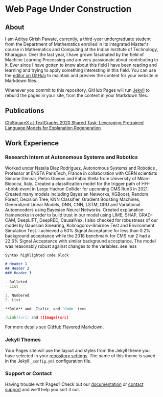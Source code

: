 # Web Page Under Construction
## About
I am Aditya Girish Pawate, currently, a third-year undergraduate student from the Department of Mathematics enrolled in its integrated Master's course in Mathematics and Computing at the Indian Institute of Technology, Kharagpur.
Over the last year, I have grown fascinated by the field of Machine Learning Processing and am very passionate about contributing to it. Ever since I have gotten to know about this field I have been reading and learning and trying to apply something interesting in this field.
You can use the [editor on GitHub](https://github.com/AdityaGirishPawate/AdityaGirishPawate.github.io/edit/master/index.md) to maintain and preview the content for your website in Markdown files.

Whenever you commit to this repository, GitHub Pages will run [Jekyll](https://jekyllrb.com/) to rebuild the pages in your site, from the content in your Markdown files.

## Publications
[ChiSquareX at TextGraphs 2020 Shared Task: Leveraging Pretrained Language Models for Explanation Regeneration](https://www.aclweb.org/anthology/2020.textgraphs-1.12/)

## Work Experience
### Research Intern at Autonomous Systems and Robotics
Worked under Natalia Diaz Rodriguez, Autonomous Systems and Robotics , Professor at ENSTA ParisTech, France in collaboration with CERN scientists Simone Gennai, Pietro Govoni and Fabio Stella from University of Milan-Bicocca, Italy. Created a classification model for the trigger path of HH->bbbb event in Large Hadron Collider for upcoming CMS Run3 in 2021. Created many models including Bayesian Networks, XGBoost, Random Forest, Decision Tree, KNN Classifier, Gradient Boosting Machines, Generalized Linear Models, DNN, CNN, LSTM, GRU and Variational Autoencoders using Bayesian Neural Networks. Created explanation frameworks in order to build trust in our model using LIME, SHAP, GRAD-CAM, DeepLIFT, DeepRED, CausalNex. I also checked for robustness of our model by Gaussian Smearing, Kolmogorov-Smirnov Test and Environment Simulation Test. I achieved a 50% Signal Acceptance for less than 0.2% background acceptance while the 2018 benchmark for CMS run 2 had a 22.6% Signal Acceptance with similar background acceptance. The model was reasonably robust against changes to the variables.
see less


```markdown
Syntax highlighted code block

# Header 1
## Header 2
### Header 3

- Bulleted
- List

1. Numbered
2. List

**Bold** and _Italic_ and `Code` text

[Link](url) and ![Image](src)
```

For more details see [GitHub Flavored Markdown](https://guides.github.com/features/mastering-markdown/).

### Jekyll Themes

Your Pages site will use the layout and styles from the Jekyll theme you have selected in your [repository settings](https://github.com/AdityaGirishPawate/AdityaGirishPawate.github.io/settings). The name of this theme is saved in the Jekyll `_config.yml` configuration file.

### Support or Contact

Having trouble with Pages? Check out our [documentation](https://docs.github.com/categories/github-pages-basics/) or [contact support](https://github.com/contact) and we’ll help you sort it out.
